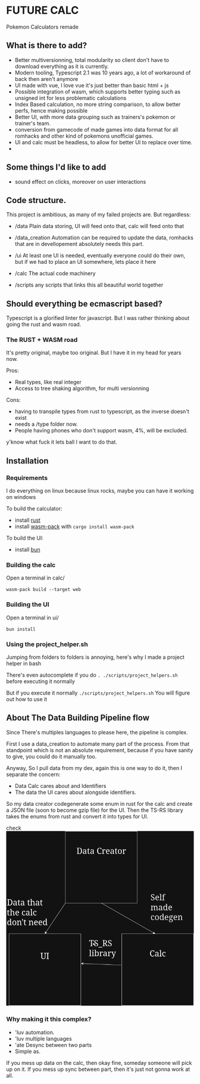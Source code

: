 # FUTURE CALC

Pokemon Calculators remade


## What is there to add?

- Better multiversionning, total modularity so client don't have to download everything as it is currently.
- Modern tooling, Typescript 2.1 was 10 years ago, a lot of workaround of back then aren't anymore
- UI made with vue, I love vue it's just better than basic html + js
- Possible integration of wasm, which supports better typing such as unsigned int for less problematic calculations
- Index Based calculation, no more string comparison, to allow better perfs, hence making possible
- Better UI, with more data grouping such as trainers's pokemon or trainer's team.
- conversion from gamecode of made games into data format for all romhacks and other kind of pokemons unofficial games.
- UI and calc must be headless, to allow for better UI to replace over time.
- 


## Some things I'd like to add

- sound effect on clicks, moreover on user interactions



## Code structure.
This project is ambitious, as many of my failed projects are. But regardless:

- /data
Plain data storing, UI will feed onto that, calc will feed onto that

- /data_creation
Automation can be required to update the data, romhacks that are in devellopement absolutely needs this part.

- /ui
At least one UI is needed, eventually everyone could do their own, but if we had to place an UI somewhere, lets place it here

- /calc
The actual code machinery

- /scripts
any scripts that links this all beautiful world together


## Should everything be ecmascript based?

Typescript is a glorified linter for javascript.
But I was rather thinking about going the rust and wasm road.

### The RUST + WASM road
It's pretty original, maybe too original. But I have it in my head for years now.

Pros:
- Real types, like real integer
- Access to tree shaking algorithm, for multi versionning


Cons:
- having to transpile types from rust to typescript, as the inverse doesn't exist
- needs a /type folder now.
- People having phones who don't support wasm, 4%, will be excluded.

y'know what fuck it lets ball I want to do that.

## Installation

### Requirements

I do everything on linux because linux rocks, maybe you can have it working on windows 

To build the calculator: 

- install [rust](https://www.rust-lang.org/tools/install)
- install [wasm-pack](https://developer.mozilla.org/en-US/docs/WebAssembly/Guides/Rust_to_Wasm#wasm-pack) with `cargo install wasm-pack`

To build the UI:

- install [bun](https://bun.sh/)



### Building the calc

Open a terminal in calc/
```
wasm-pack build --target web
```

### Building the UI

Open a terminal in ui/
```
bun install
```

### Using the project_helper.sh
Jumping from folders to folders is annoying, here's why I made a project helper in bash

There's even autocomplete if you do `. ./scripts/project_helpers.sh` before executing it normally

But if you execute it normally `./scripts/project_helpers.sh`
You will figure out how to use it


## About The Data Building Pipeline flow

Since There's multiples languages to please here, the pipeline is complex.

First I use a data_creation to automate many part of the process.
From that standpoint which is not an absolute requirement, because if you have sanity to give, you could do it manually too.

Anyway, So I pull data from my dex, again this is one way to do it, then I separate the concern:

- Data Calc cares about and Identifiers
- The data the UI cares about alongside identifiers.

So my data creator codegenerate some enum in rust for the calc and create a JSON file (soon to become gzip file) for the UI.
Then the TS-RS library takes the enums from rust and convert it into types for UI.

check ![terrible diagram](./future-calc-data-building-workflow.png)

### Why making it this complex?

- 'luv automation.
- 'luv multiple languages
- 'ate Desync between two parts
- Simple as.

If you mess up data on the calc, then okay fine, someday someone will pick up on it.
If you mess up sync between part, then it's just not gonna work at all.